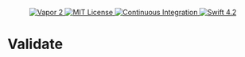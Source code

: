 <p align="center">
    <a href="https//vapor.codes">
        <img src="http://img.shields.io/badge/vapor-2.0-brightgreen.svg" alt="Vapor 2" />
    </a>
    <a href="LICENSE">
        <img src="http://img.shields.io/badge/license-MIT-brightgreen.svg" alt="MIT License">
    </a>
    <a href="https://circleci.com/gh/ksmandersen/Validate">
        <img src="https://circleci.com/gh/ksmandersen/Validate.svg?style=shield" alt="Continuous Integration">
    </a>
    <a href="https://swift.org">
        <img src="http://img.shields.io/badge/swift-4.2-brightgreen.svg" alt="Swift 4.2">
    </a>
</p>

# Validate
